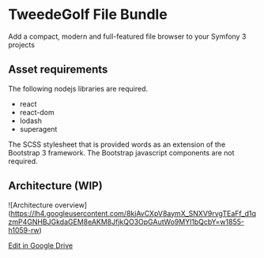 # TweedeGolf File Bundle

Add a compact, modern and full-featured file browser to your Symfony 3 projects

## Asset requirements

The following nodejs libraries are required.

- react
- react-dom
- lodash
- superagent

The SCSS stylesheet that is provided words as an extension of the Bootstrap 3 framework.
The Bootstrap javascript components are not required.

## Architecture (WIP)

![Architecture overview]
(https://lh4.googleusercontent.com/8kjAvCXpV8aymX_SNXV9rvgTEaFf_d1qzmP4GNHBJGkdaGEM8eAKM8JfjkQO3OpGAutWo9MYl1bQcbY=w1855-h1059-rw)

[Edit in Google Drive](https://docs.google.com/drawings/d/191uT_e2LmWlZeQWWRQsmIzznixTXfE55AfuddNL6jks/edit)
